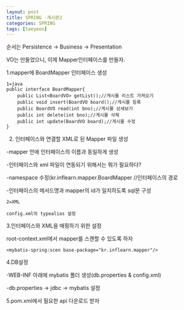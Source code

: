 ```yaml
---
layout: post
title: SPRING -게시판2
categories: SPRING
tags: [taeyeon]
---
```


순서는 Persistence -> Business -> Presentation

VO는 만들었으니, 이제 Mapper인터페이스를 만들자.

1.mapper에 BoardMapper 인터페이스 생성
```
1=java
public interface BoardMapper{
    public List<BoardVO> getList();//게시물 리스트 가져오기
    public void insert(BoardVO board();//게시물 등록
    public BoardVO read(int bno);//게시물 상세보기
    public int delete(int bno);//게시물 삭제
    public int update(BoardVO board);//게시물 수정
}
```

2. 인터페이스와 연결할 XML로 된 Mapper 파일 생성

-mapper 안에 인터페이스의 이름과 동일하게 생성

-인터페이스와 xml 파일이 연동되기 위해서는 뭐가 필요하다?

-namespace 수정(kr.inflearn.mapper.BoardMapper //인터페이스의 경로

-인터페이스의 메서드명과 mapper의 id가 일치하도록 sql문 구성


```
2=XML

config.xml의 typealias 설정

```

3.인터페이스와 XML을 매핑하기 위한 설정

root-context.xml에서 mapper를 스캔할 수 있도록 하자

```
<mybatis-spring:scen base-package="kr.inflearn.mapper"/>
```

4.DB설정

-WEB-INF 아래에 mybatis 폴더 생성(db.properties & config.xml)

-db.properties -> jdbc -> mybatis 설정 


5.pom.xml에서 필요한 api 다운로드 받자





